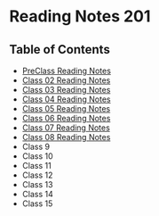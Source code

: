 # Reading Notes 201

## Table of Contents
- [PreClass Reading Notes](preclass.md)
- [Class 02 Reading Notes](notes-02.md)
- [Class 03 Reading Notes](notes-03.md)
- [Class 04 Reading Notes](notes-04.md)
- [Class 05 Reading Notes](notes-05.md)
- [Class 06 Reading Notes](notes-06.md)
- [Class 07 Reading Notes](notes-07.md)
- [Class 08 Reading Notes](notes-08.md)
- Class 9
- Class 10
- Class 11
- Class 12
- Class 13
- Class 14
- Class 15
